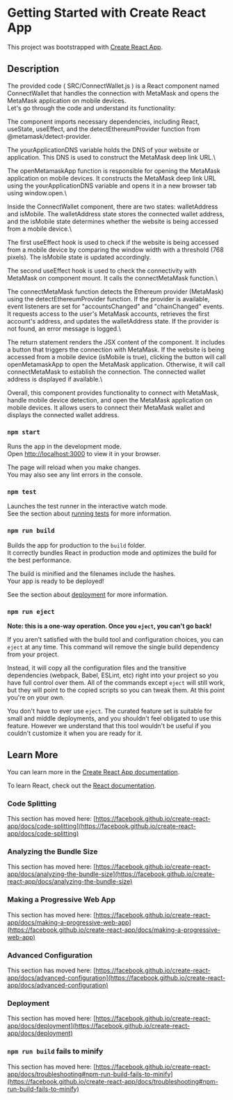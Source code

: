 # Getting Started with Create React App

This project was bootstrapped with [Create React App](https://github.com/facebook/create-react-app).

## Description

The provided code ( SRC/ConnectWallet.js ) is a React component named ConnectWallet that handles the connection with MetaMask and opens the MetaMask application on mobile devices.\
Let's go through the code and understand its functionality:

The component imports necessary dependencies, including React, useState, useEffect, and the detectEthereumProvider function from @metamask/detect-provider.

The yourApplicationDNS variable holds the DNS of your website or application. This DNS is used to construct the MetaMask deep link URL.\

The openMetamaskApp function is responsible for opening the MetaMask application on mobile devices. It constructs the MetaMask deep link URL using the yourApplicationDNS variable and opens it in a new browser tab using window.open.\

Inside the ConnectWallet component, there are two states: walletAddress and isMobile. The walletAddress state stores the connected wallet address, and the isMobile state determines whether the website is being accessed from a mobile device.\

The first useEffect hook is used to check if the website is being accessed from a mobile device by comparing the window width with a threshold (768 pixels). The isMobile state is updated accordingly.

The second useEffect hook is used to check the connectivity with MetaMask on component mount. It calls the connectMetaMask function.\

The connectMetaMask function detects the Ethereum provider (MetaMask) using the detectEthereumProvider function. If the provider is available, event listeners are set for "accountsChanged" and "chainChanged" events. It requests access to the user's MetaMask accounts, retrieves the first account's address, and updates the walletAddress state. If the provider is not found, an error message is logged.\

The return statement renders the JSX content of the component. It includes a button that triggers the connection with MetaMask. If the website is being accessed from a mobile device (isMobile is true), clicking the button will call openMetamaskApp to open the MetaMask application. Otherwise, it will call connectMetaMask to establish the connection. The connected wallet address is displayed if available.\

Overall, this component provides functionality to connect with MetaMask, handle mobile device detection, and open the MetaMask application on mobile devices. It allows users to connect their MetaMask wallet and displays the connected wallet address.

### `npm start`

Runs the app in the development mode.\
Open [http://localhost:3000](http://localhost:3000) to view it in your browser.

The page will reload when you make changes.\
You may also see any lint errors in the console.

### `npm test`

Launches the test runner in the interactive watch mode.\
See the section about [running tests](https://facebook.github.io/create-react-app/docs/running-tests) for more information.

### `npm run build`

Builds the app for production to the `build` folder.\
It correctly bundles React in production mode and optimizes the build for the best performance.

The build is minified and the filenames include the hashes.\
Your app is ready to be deployed!

See the section about [deployment](https://facebook.github.io/create-react-app/docs/deployment) for more information.

### `npm run eject`

**Note: this is a one-way operation. Once you `eject`, you can't go back!**

If you aren't satisfied with the build tool and configuration choices, you can `eject` at any time. This command will remove the single build dependency from your project.

Instead, it will copy all the configuration files and the transitive dependencies (webpack, Babel, ESLint, etc) right into your project so you have full control over them. All of the commands except `eject` will still work, but they will point to the copied scripts so you can tweak them. At this point you're on your own.

You don't have to ever use `eject`. The curated feature set is suitable for small and middle deployments, and you shouldn't feel obligated to use this feature. However we understand that this tool wouldn't be useful if you couldn't customize it when you are ready for it.

## Learn More

You can learn more in the [Create React App documentation](https://facebook.github.io/create-react-app/docs/getting-started).

To learn React, check out the [React documentation](https://reactjs.org/).

### Code Splitting

This section has moved here: [https://facebook.github.io/create-react-app/docs/code-splitting](https://facebook.github.io/create-react-app/docs/code-splitting)

### Analyzing the Bundle Size

This section has moved here: [https://facebook.github.io/create-react-app/docs/analyzing-the-bundle-size](https://facebook.github.io/create-react-app/docs/analyzing-the-bundle-size)

### Making a Progressive Web App

This section has moved here: [https://facebook.github.io/create-react-app/docs/making-a-progressive-web-app](https://facebook.github.io/create-react-app/docs/making-a-progressive-web-app)

### Advanced Configuration

This section has moved here: [https://facebook.github.io/create-react-app/docs/advanced-configuration](https://facebook.github.io/create-react-app/docs/advanced-configuration)

### Deployment

This section has moved here: [https://facebook.github.io/create-react-app/docs/deployment](https://facebook.github.io/create-react-app/docs/deployment)

### `npm run build` fails to minify

This section has moved here: [https://facebook.github.io/create-react-app/docs/troubleshooting#npm-run-build-fails-to-minify](https://facebook.github.io/create-react-app/docs/troubleshooting#npm-run-build-fails-to-minify)

